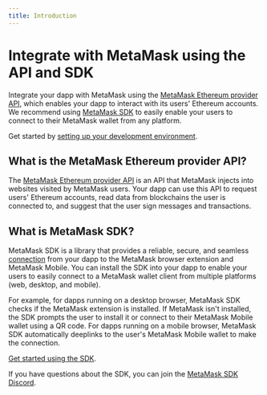 ```yaml
---
title: Introduction
---
```


# Integrate with MetaMask using the API and SDK

Integrate your dapp with MetaMask using the [MetaMask Ethereum provider API](reference/provider-api.md),
which enables your dapp to interact with its users' Ethereum accounts.
We recommend using [MetaMask SDK](how-to/use-sdk) to easily enable your users to connect to their
MetaMask wallet from any platform.

Get started by [setting up your development environment](get-started/set-up-dev-environment.md).

## What is the MetaMask Ethereum provider API?

The [MetaMask Ethereum provider API](reference/provider-api.md) is an API that MetaMask injects into
websites visited by MetaMask users.
Your dapp can use this API to request users' Ethereum accounts, read data from blockchains the user
is connected to, and suggest that the user sign messages and transactions.

## What is MetaMask SDK?

MetaMask SDK is a library that provides a reliable, secure, and seamless
[connection](concepts/sdk-connections.md) from your dapp to the MetaMask browser extension and
MetaMask Mobile.
You can install the SDK into your dapp to enable your users to easily connect to a MetaMask wallet
client from multiple platforms (web, desktop, and mobile).

For example, for dapps running on a desktop browser, MetaMask SDK checks if the MetaMask extension
is installed.
If MetaMask isn't installed, the SDK prompts the user to install it or connect to their MetaMask
Mobile wallet using a QR code.
For dapps running on a mobile browser, MetaMask SDK automatically deeplinks to the user's MetaMask
Mobile wallet to make the connection.

[Get started using the SDK](how-to/use-sdk/index.md).

If you have questions about the SDK, you can join the [MetaMask SDK Discord](https://discord.gg/N3jSkZbYm6).
